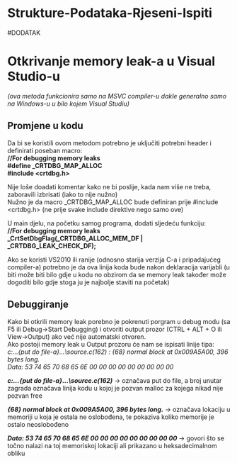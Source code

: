 # Strukture-Podataka-Rjeseni-Ispiti

#DODATAK
# Otkrivanje memory leak-a u Visual Studio-u
*(ova metoda funkcionira samo na MSVC compiler-u dakle generalno samo na Windows-u u bilo kojem Visual Studiu)*  
## Promjene u kodu
Da bi se koristili ovom metodom potrebno je uključiti potrebni header i definirati poseban macro:  
	  **//For debugging memory leaks**  
	  **#define _CRTDBG_MAP_ALLOC**  
	  **#include <crtdbg.h>**
	
Nije loše doadati komentar kako ne bi poslije, kada nam više ne treba, zaboravili izbrisati (iako to nije nužno)  
Nužno je da macro _CRTDBG_MAP_ALLOC bude definiran prije #include <crtdbg.h> (ne prije svake include direktive nego samo ove)  

U main djelu, na početku samog programa, dodati sljedeću funkciju:  
	  **//For debugging memory leaks**  
	  **_CrtSetDbgFlag(_CRTDBG_ALLOC_MEM_DF | _CRTDBG_LEAK_CHECK_DF);**  

Ako se koristi VS2010 ili ranije (odnosno starija verzija C-a i pripadajućeg compiler-a) potrebno je da ova linija koda bude nakon deklaracija varijabli (u biti može biti bilo gdje u kodu no obzirom da se memory leak također može dogoditi bilo gdje stoga ju je najbolje staviti na početak)  

## Debuggiranje
Kako bi otkrili memory leak porebno je pokrenuti porgram u debug modu (sa F5 ili Debug->Start Debugging) i otvoriti output prozor (CTRL + ALT + O ili View->Output) ako već nije automatski otvoren.  
Ako postoji memory leak u Output prozoru će nam se ispisati linije tipa:  
*c:\...{put do file-a}...\source.c(162) : {68} normal block at 0x009A5A00, 396 bytes long.*  
 *Data: <Stephen         > 53 74 65 70 68 65 6E 00 00 00 00 00 00 00 00 00*
	  
***c:\...{put do file-a}...\source.c(162)*** -> označava put do file, a broj unutar zagrada označava linija kodu u kojoj je pozvan malloc za kojega nikad nije pozvan free  

***{68} normal block at 0x009A5A00, 396 bytes long.*** -> označava lokaciju u memoriji u koja je ostala ne oslobođena, te pokaziva koliko memorije je ostalo neoslobođeno  

***Data: <Stephen         > 53 74 65 70 68 65 6E 00 00 00 00 00 00 00 00 00*** -> govori što se točno nalazi na toj memoriskoj lokaciji ali prikazano u heksadecimalnom obliku  
